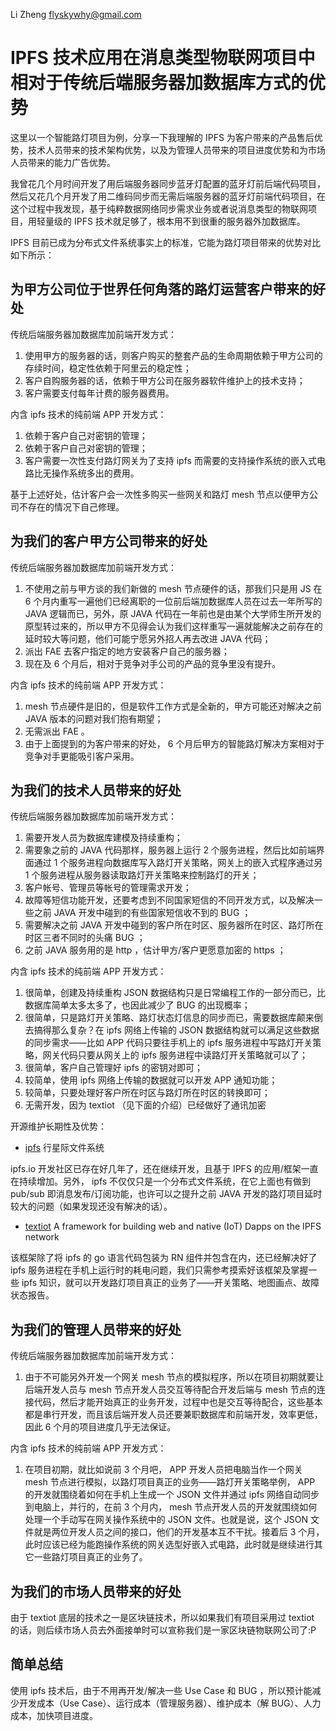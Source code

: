 Li Zheng flyskywhy@gmail.com

# IPFS 技术应用在消息类型物联网项目中相对于传统后端服务器加数据库方式的优势

这里以一个智能路灯项目为例，分享一下我理解的 IPFS 为客户带来的产品售后优势，技术人员带来的技术架构优势，以及为管理人员带来的项目进度优势和为市场人员带来的能力广告优势。

我曾花几个月时间开发了用后端服务器同步蓝牙灯配置的蓝牙灯前后端代码项目，然后又花几个月开发了用二维码同步而无需后端服务器的蓝牙灯前端代码项目，在这个过程中我发现，基于纯粹数据网络同步需求业务或者说消息类型的物联网项目，用轻量级的 IPFS 技术就足够了，根本用不到很重的服务器外加数据库。

IPFS 目前已成为分布式文件系统事实上的标准，它能为路灯项目带来的优势对比如下所示：

## 为甲方公司位于世界任何角落的路灯运营客户带来的好处
传统后端服务器加数据库加前端开发方式：

1. 使用甲方的服务器的话，则客户购买的整套产品的生命周期依赖于甲方公司的存续时间，稳定性依赖于阿里云的稳定性；
2. 客户自购服务器的话，依赖于甲方公司在服务器软件维护上的技术支持；
3. 客户需要支付每年计费的服务器费用。

内含 ipfs 技术的纯前端 APP 开发方式：

1. 依赖于客户自己对密钥的管理；
2. 依赖于客户自己对密钥的管理；
3. 客户需要一次性支付路灯网关为了支持 ipfs 而需要的支持操作系统的嵌入式电路比无操作系统多出的费用。

基于上述好处，估计客户会一次性多购买一些网关和路灯 mesh 节点以便甲方公司不存在的情况下自己修理。

## 为我们的客户甲方公司带来的好处
传统后端服务器加数据库加前端开发方式：

1. 不使用之前与甲方谈的我们新做的 mesh 节点硬件的话，那我们只是用 JS 在 6 个月内重写一遍他们已经离职的一位前后端加数据库人员在过去一年所写的 JAVA 逻辑而已，另外，原 JAVA 代码在一年前也是由某个大学师生所开发的原型转过来的，所以甲方不见得会认为我们这样重写一遍就能解决之前存在的延时较大等问题，他们可能宁愿另外招人再去改进 JAVA 代码；
2. 派出 FAE 去客户指定的地方安装客户自己的服务器；
3. 现在及 6 个月后，相对于竞争对手公司的产品的竞争里没有提升。

内含 ipfs 技术的纯前端 APP 开发方式：

1. mesh 节点硬件是旧的，但是软件工作方式是全新的，甲方可能还对解决之前 JAVA 版本的问题对我们抱有期望；
2. 无需派出 FAE 。
3. 由于上面提到的为客户带来的好处， 6 个月后甲方的智能路灯解决方案相对于竞争对手更能吸引客户采用。

## 为我们的技术人员带来的好处
传统后端服务器加数据库加前端开发方式：

1. 需要开发人员为数据库建模及持续重构；
2. 需要象之前的 JAVA 代码那样，服务器上运行 2 个服务进程，然后比如前端界面通过 1 个服务进程向数据库写入路灯开关策略，网关上的嵌入式程序通过另 1 个服务进程从服务器读取路灯开关策略来控制路灯的开关；
3. 客户帐号、管理员等帐号的管理需求开发；
4. 故障等短信功能开发，还要考虑到不同国家短信的不同开发方式，以及解决一些之前 JAVA 开发中碰到的有些国家短信收不到的 BUG ；
5. 需要解决之前 JAVA 开发中碰到的客户所在时区、服务器所在时区、路灯所在时区三者不同时的头痛 BUG ；
6. 之前 JAVA 服务用的是 http ，估计甲方/客户更愿意加密的 https ；

内含 ipfs 技术的纯前端 APP 开发方式：

1. 很简单，创建及持续重构 JSON 数据结构只是日常编程工作的一部分而已，比数据库简单太多太多了，也因此减少了 BUG 的出现概率；
2. 很简单，只是路灯开关策略、路灯状态灯信息的同步而已，需要数据库颠来倒去搞得那么复杂？在 ipfs 网络上传输的 JSON 数据结构就可以满足这些数据的同步需求——比如 APP 代码只要往手机上的 ipfs 服务进程中写路灯开关策略，网关代码只要从网关上的 ipfs 服务进程中读路灯开关策略就可以了；
3. 很简单，客户自己管理好 ipfs 的密钥对即可；
4. 较简单，使用 ipfs 网络上传输的数据就可以开发 APP 通知功能；
5. 较简单，只要处理好客户所在时区与路灯所在时区的转换即可；
6. 无需开发，因为 textiot （见下面的介绍）已经做好了通讯加密

开源维护长期性及优势：

* [ipfs](https://github.com/ipfs/go-ipfs) 行星际文件系统

ipfs.io 开发社区已存在好几年了，还在继续开发，且基于 IPFS 的应用/框架一直在持续增加。另外， ipfs 不仅仅只是一个分布式文件系统，在它上面也有做到 pub/sub 即消息发布/订阅功能，也许可以之提升之前 JAVA 开发的路灯项目延时较大的问题（如果发现还没有解决的话）。

* [textiot](https://github.com/flyskywhy/textiot) A framework for building web and native (IoT) Dapps on the IPFS network

该框架除了将 ipfs 的 go 语言代码包装为 RN 组件并包含在内，还已经解决好了 ipfs 服务进程在手机上运行时的耗电问题，我们只需参考摸索好该框架及掌握一些 ipfs 知识，就可以开发路灯项目真正的业务了——开关策略、地图画点、故障状态报告。

## 为我们的管理人员带来的好处
传统后端服务器加数据库加前端开发方式：

1. 由于不可能另外开发一个网关 mesh 节点的模拟程序，所以在项目初期就要让后端开发人员与 mesh 节点开发人员交互等待配合开发后端与 mesh 节点的连接代码，然后才能开始真正的业务开发，过程中也是交互等待配合，这些基本都是串行开发，而且该后端开发人员还要兼职数据库和前端开发，效率更低，因此 6 个月的项目进度几乎无法保证。

内含 ipfs 技术的纯前端 APP 开发方式：

1. 在项目初期，就比如说前 3 个月吧， APP 开发人员把电脑当作一个网关 mesh 节点进行模拟，以路灯项目真正的业务——路灯开关策略举例， APP 的开发就围绕着如何在手机上生成一个 JSON 文件并通过 ipfs 网络自动同步到电脑上，并行的，在前 3 个月内， mesh 节点开发人员的开发就围绕如何处理一个手动写在网关操作系统中的 JSON 文件。也就是说，这个 JSON 文件就是两位开发人员之间的接口，他们的开发基本互不干扰。接着后 3 个月，此时应该已经为能跑操作系统的网关选型好嵌入式电路，此时就是继续进行其它一些路灯项目真正的业务了。

## 为我们的市场人员带来的好处
由于 textiot 底层的技术之一是区块链技术，所以如果我们有项目采用过 textiot 的话，则后续市场人员去外面接单时可以宣称我们是一家区块链物联网公司了:P

## 简单总结
使用 ipfs 技术后，由于不用再开发/解决一些 Use Case 和 BUG ，所以预计能减少开发成本（Use Case）、运行成本（管理服务器）、维护成本（解 BUG）、人力成本，加快项目进度。
